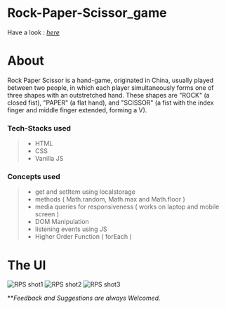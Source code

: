 # Rock-Paper-Scissor_game
Have a look : *[here](https://rock-paper-scissor-virtualgame.netlify.app/)*


# About
Rock Paper Scissor is a hand-game, originated in China, usually played between two people, in which each player simultaneously forms one of three shapes with an outstretched hand. These shapes are "ROCK" (a closed fist), "PAPER" (a flat hand), and "SCISSOR" (a fist with the index finger and middle finger extended, forming a V).

### Tech-Stacks used
>
> - HTML
> - CSS
> - Vanilla JS
>

### Concepts used
>
> - get and setItem using localstorage
> - methods ( Math.random, Math.max and Math.floor )
> - media queries for responsiveness ( works on laptop and mobile screen )
> - DOM Manipulation
> - listening events using JS
> - Higher Order Function ( forEach )
> 

# The UI
![RPS shot1](https://user-images.githubusercontent.com/107980619/214490100-6e6b0672-f168-43ba-a613-b1a147260f8a.png)
![RPS shot2](https://user-images.githubusercontent.com/107980619/214490423-f2460b9b-0a5f-44d5-afa0-d289bc9d933e.png)
![RPS shot3](https://user-images.githubusercontent.com/107980619/214491049-4082eeb1-7cba-4010-adb5-34eb619ddf28.png)


***Feedback and Suggestions are always Welcomed.*
